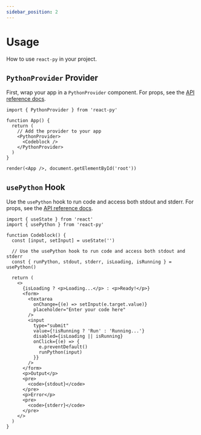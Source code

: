 ```yaml
---
sidebar_position: 2
---
```


# Usage

How to use `react-py` in your project.

## `PythonProvider` Provider

First, wrap your app in a `PythonProvider` component. For props, see the [API reference docs](../introduction/api-reference#pythonprovider).

```tsx
import { PythonProvider } from 'react-py'

function App() {
  return (
    // Add the provider to your app
    <PythonProvider>
      <Codeblock />
    </PythonProvider>
  )
}

render(<App />, document.getElementById('root'))
```

## `usePython` Hook

Use the `usePython` hook to run code and access both stdout and stderr. For props, see the [API reference docs](../introduction/api-reference#usepython-hook).

```tsx
import { useState } from 'react'
import { usePython } from 'react-py'

function Codeblock() {
  const [input, setInput] = useState('')

  // Use the usePython hook to run code and access both stdout and stderr
  const { runPython, stdout, stderr, isLoading, isRunning } = usePython()

  return (
    <>
      {isLoading ? <p>Loading...</p> : <p>Ready!</p>}
      <form>
        <textarea
          onChange={(e) => setInput(e.target.value)}
          placeholder="Enter your code here"
        />
        <input
          type="submit"
          value={!isRunning ? 'Run' : 'Running...'}
          disabled={isLoading || isRunning}
          onClick={(e) => {
            e.preventDefault()
            runPython(input)
          }}
        />
      </form>
      <p>Output</p>
      <pre>
        <code>{stdout}</code>
      </pre>
      <p>Error</p>
      <pre>
        <code>{stderr}</code>
      </pre>
    </>
  )
}
```
